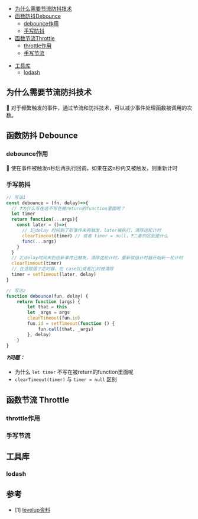 * [为什么需要节流防抖技术](#为什么需要节流防抖技术)
* [函数防抖Debounce](#函数防抖Debounce)
  * [debounce作用](#debounce作用)
  * [手写防抖](#手写防抖)
* [函数节流Throttle](#函数节流Throttle)
  * [throttle作用](#throttle作用)
  * [手写节流](#手写节流)

- [工具库](#工具库)
  - [lodash](#lodash)



## 为什么需要节流防抖技术

:thought_balloon: 对于频繁触发的事件，通过节流和防抖技术，可以减少事件处理函数被调用的次数。



## 函数防抖 Debounce



### debounce作用

:wrench: 使在事件被触发n秒后再执行回调，如果在这n秒内又被触发，则重新计时



### 手写防抖

```typescript
// 写法1
const debounce = (fn, delay)=>{
  // ❓为什么写在这不写在被return的function里面呢？
  let timer
  return function(...args){
    const later = ()=>{
      // 1⃣️delay 时间到了新事件未再触发，later被执行，清除这轮计时
      clearTimeout(timer) // 或者 timer = null，❓二者的区别是什么
      func(...args)
    }
  }
  // 2⃣️delay时间未到但新事件已触发，清除这轮计时，重新赋值计时器开始新一轮计时
  clearTimeout(timer) 
  // 在这赋值了定时器，在 case1⃣️或者2⃣️时被清除
  timer = setTimeout(later, delay) 
}

// 写法2
function debounce(fun, delay) {
    return function (args) {
        let that = this
        let _args = args
        clearTimeout(fun.id)
        fun.id = setTimeout(function () {
            fun.call(that, _args)
        }, delay)
    }
}
```

***:question:问题：***

- 为什么 ```let timer``` 不写在被return的function里面呢
- ```clearTimeout(timer)``` 与 ```timer = null``` 区别



## 函数节流 Throttle



### throttle作用



### 手写节流





## 工具库



### lodash



## 参考

- [1] [levelup资料](https://levelup.gitconnected.com/debounce-in-javascript-improve-your-applications-performance-5b01855e086)

